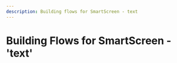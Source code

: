 ```yaml
---
description: Building flows for SmartScreen - text
---
```


# Building Flows for SmartScreen - 'text'


